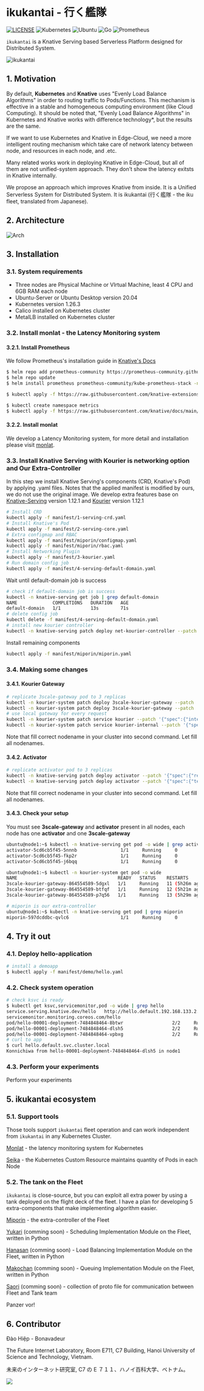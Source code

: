 # ikukantai - 行く艦隊

[![LICENSE](https://img.shields.io/badge/license-Apache%202.0-blue.svg)](https://www.apache.org/licenses/LICENSE-2.0)
![Kubernetes](https://img.shields.io/badge/kubernetes-%23326ce5.svg?style=for-the-badge&logo=kubernetes&logoColor=white)
![Ubuntu](https://img.shields.io/badge/Ubuntu-E95420?style=for-the-badge&logo=ubuntu&logoColor=white)
![Go](https://img.shields.io/badge/go-%2300ADD8.svg?style=for-the-badge&logo=go&logoColor=white)
![Prometheus](https://img.shields.io/badge/Prometheus-E6522C?style=for-the-badge&logo=Prometheus&logoColor=white)

`ikukantai` is a Knative Serving based Serverless Platform designed for Distributed System.

![ikukantai](images/ikukantai_wp.jpg)

## 1. Motivation

By default, **Kubernetes** and **Knative** uses "Evenly Load Balance Algorithms" in order to routing traffic to Pods/Functions. This mechanism is effective in a stable and homogeneous computing environment (like Cloud Computing). It should be noted that, "Evenly Load Balance Algorithms" in Kubernetes and Knative works with difference technology*, but the results are the same.​

If we want to use Kubernetes and Knative in Edge-Cloud, we need a more intelligent routing mechanism which take care of network latency between node, and resources in each node, and .etc.

Many related works work in deploying Knative in Edge-Cloud, but all of them are not unified-system approach. They don’t show the latency exitsts in Knative internally.

We propose an approach which improves Knative from inside. It is a Unified Serverless System for Distributed System. It is ikukantai (行く艦隊 - the iku fleet, translated from Japanese).

## 2. Architecture

![Arch](images/arch.png)

## 3. Installation

### 3.1. System requirements

+ Three nodes are Physical Machine or VIrtual Machine, least 4 CPU and 6GB RAM each node  
+ Ubuntu-Server or Ubuntu Desktop version 20.04  
+ Kubernetes version 1.26.3  
+ Calico installed on Kubernetes cluster  
+ MetalLB installed on Kubernetes cluster

### 3.2. Install monlat - the Latency Monitoring system

#### 3.2.1. Install Prometheus

We follow Prometheus's installation guide in [Knative's Docs](https://knative.dev/docs/serving/observability/metrics/collecting-metrics/)

```bash
$ helm repo add prometheus-community https://prometheus-community.github.io/helm-charts
$ helm repo update
$ helm install prometheus prometheus-community/kube-prometheus-stack -n default -f manifest/prometheus/values.yaml

$ kubectl apply -f https://raw.githubusercontent.com/knative-extensions/monitoring/main/grafana/dashboards.yaml

$ kubectl create namespace metrics
$ kubectl apply -f https://raw.githubusercontent.com/knative/docs/main/docs/serving/observability/metrics/collector.yaml
```

#### 3.2.2. Install monlat

We develop a Latency Monitoring system, for more detail and installation please visit [monlat](https://github.com/bonavadeur/monlat).

### 3.3. Install Knative Serving with Kourier is networking option and Our Extra-Controller

In this step we install Knative Serving's components (CRD, Knative's Pod) by applying .yaml files. Notes that the applied manifest is modified by ours, we do not use the original image. We develop extra features base on [Knative-Serving](https://github.com/knative/serving/tree/release-1.12) version 1.12.1 and [Kourier](https://github.com/knative-extensions/net-kourier/tree/release-1.12) version 1.12.1

```bash
# Install CRD
kubectl apply -f manifest/1-serving-crd.yaml
# Install Knative's Pod
kubectl apply -f manifest/2-serving-core.yaml
# Extra configmap and RBAC
kubectl apply -f manifest/miporin/configmap.yaml
kubectl apply -f manifest/miporin/rbac.yaml
# Install Networking Plugin
kubectl apply -f manifest/3-kourier.yaml
# Run domain config job
kubectl apply -f manifest/4-serving-default-domain.yaml
```

Wait until default-domain job is success

```bash
# check if default-domain job is success
kubectl -n knative-serving get job | grep default-domain
NAME             COMPLETIONS   DURATION   AGE
default-domain   1/1           13s        71s
# delete config job
kubectl delete -f manifest/4-serving-default-domain.yaml
# install new kourier controller
kubectl -n knative-serving patch deploy net-kourier-controller --patch '{"spec":{"template":{"spec":{"containers":[{"name":"controller","image":"docker.io/bonavadeur/ikukantai-kourier:v1.2-cnsm-15nov24"}]}}}}'
```

Install remaining components

```bash
kubectl apply -f manifest/miporin/miporin.yaml
```

### 3.4. Making some changes

#### 3.4.1. Kourier Gateway

```bash
# replicate 3scale-gateway pod to 3 replicas
kubectl -n kourier-system patch deploy 3scale-kourier-gateway --patch '{"spec":{"replicas":3}}'
kubectl -n kourier-system patch deploy 3scale-kourier-gateway --patch '{"spec":{"template":{"spec":{"affinity":{"nodeAffinity":{"requiredDuringSchedulingIgnoredDuringExecution":{"nodeSelectorTerms":[{"matchExpressions":[{"key":"kubernetes.io/hostname","operator":"In","values":["node1", "node2", "node3"]}]}]}}}}}}}'
# use local gateway for every request
kubectl -n kourier-system patch service kourier --patch '{"spec":{"internalTrafficPolicy":"Local","externalTrafficPolicy":"Local"}}'
kubectl -n kourier-system patch service kourier-internal --patch '{"spec":{"internalTrafficPolicy":"Local"}}'
```

Note that fill correct nodename in your cluster into second command. Let fill all nodenames.

#### 3.4.2. Activator

```bash
# replicate activator pod to 3 replicas
kubectl -n knative-serving patch deploy activator --patch '{"spec":{"replicas":3}}'
kubectl -n knative-serving patch deploy activator --patch '{"spec":{"template":{"spec":{"affinity":{"nodeAffinity":{"requiredDuringSchedulingIgnoredDuringExecution":{"nodeSelectorTerms":[{"matchExpressions":[{"key":"kubernetes.io/hostname","operator":"In","values":["node1", "node2", "node3"]}]}]}}}}}}}'
```

Note that fill correct nodename in your cluster into second command. Let fill all nodenames.

#### 3.4.3. Check your setup

You must see **3scale-gateway** and **activator** present in all nodes, each node has one **activator** and one **3scale-gateway**

```bash
ubuntu@node1:~$ kubectl -n knative-serving get pod -o wide | grep activator
activator-5cd6cb5f45-5nnnb                1/1     Running     0                156m   10.233.75.29     node2   <none>           <none>
activator-5cd6cb5f45-fkp2r                1/1     Running     0                156m   10.233.102.181   node1   <none>           <none>
activator-5cd6cb5f45-j6bqq                1/1     Running     0                156m   10.233.71.47     node3   <none>           <none>

ubuntu@node1:~$ kubectl -n kourier-system get pod -o wide
NAME                                     READY   STATUS    RESTARTS         AGE    IP               NODE    NOMINATED NODE   READINESS GATES
3scale-kourier-gateway-864554589-5dgxl   1/1     Running   11 (5h26m ago)   2d5h   10.233.75.28     node2   <none>           <none>
3scale-kourier-gateway-864554589-btfqf   1/1     Running   12 (5h21m ago)   2d5h   10.233.71.29     node3   <none>           <none>
3scale-kourier-gateway-864554589-p7q56   1/1     Running   13 (5h29m ago)   2d5h   10.233.102.176   node1   <none>           <none>

# miporin is our extra-controller
ubuntu@node1:~$ kubectl -n knative-serving get pod | grep miporin
miporin-597dcddbc-qvlc6                   1/1     Running     0                143m
```

## 4. Try it out

### 4.1. Deploy hello-application

```bash
# install a demoapp
$ kubectl apply -f manifest/demo/hello.yaml
```

### 4.2. Check system operation

```bash
# check ksvc is ready
$ kubectl get ksvc,servicemonitor,pod -o wide | grep hello
service.serving.knative.dev/hello   http://hello.default.192.168.133.2.sslip.io   hello-00001     hello-00001   True
servicemonitor.monitoring.coreos.com/hello
pod/hello-00001-deployment-7484848464-8btwr                  2/2     Running   0                 5m46s   10.233.71.1       node3   <none>           <none>
pod/hello-00001-deployment-7484848464-dlsh5                  2/2     Running   0                 5m50s   10.233.102.184    node1   <none>           <none>
pod/hello-00001-deployment-7484848464-vpbxg                  2/2     Running   0                 5m47s   10.233.75.7       node2   <none>           <none>
# curl to app
$ curl hello.default.svc.cluster.local
Konnichiwa from hello-00001-deployment-7484848464-dlsh5 in node1
```

### 4.3. Perform your experiments

Perform your experiments

## 5. ikukantai ecosystem

### 5.1. Support tools

Those tools support `ikukantai` fleet operation and can work independent from `ikukantai` in any Kubernetes Cluster.

[Monlat](https://github.com/bonavadeur/monlat) - the latency monitoring system for Kubernetes

[Seika](https://github.com/bonavadeur/seika) - the Kubernetes Custom Resource maintains quantity of Pods in each Node

### 5.2. The tank on the Fleet

`ikukantai` is close-source, but you can exploit all extra power by using a tank deployed on the flight deck of the fleet. I have a plan for developing 5 extra-components that make implementing algorithm easier.

[Miporin](https://github.com/bonavadeur/miporin) - the extra-controller of the Fleet

[Yukari](https://github.com/bonavadeur/yukari) (comming soon) - Scheduling Implementation Module on the Fleet, written in Python

[Hanasan](https://github.com/bonavadeur/hanasan) (comming soon) - Load Balancing Implementation Module on the Fleet, written in Python

[Makochan](https://github.com/bonavadeur/makochan) (comming soon) - Queuing Implementation Module on the Fleet, written in Python

[Saori](https://github.com/bonavadeur/saori) (comming soon) - collection of proto file for communication between Fleet and Tank team

Panzer vor!

## 6. Contributor

Đào Hiệp - Bonavadeur

The Future Internet Laboratory, Room E711, C7 Building, Hanoi University of Science and Technology, Vietnam.

未来のインターネット研究室, C7 の E ７１１、ハノイ百科大学、ベトナム。

![](images/github-wp.png)

